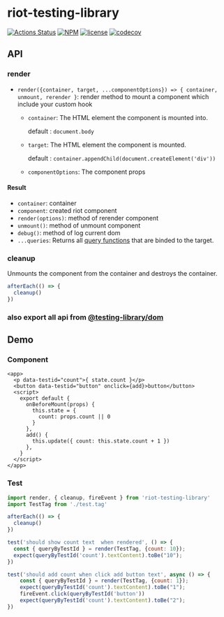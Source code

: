 # riot-testing-library


[![Actions Status](https://github.com/ariesjia/riot-testing-library/workflows/Node%20CI/badge.svg)](https://github.com/ariesjia/riot-testing-library/actions)
[![NPM](https://img.shields.io/npm/v/riot-testing-library.svg)](https://www.npmjs.com/package/riot-testing-library)
[![license](https://badgen.net/badge/license/MIT/blue)](https://github.com/ariesjia/riot-testing-library/blob/master/LICENSE)
[![codecov](https://codecov.io/gh/ariesjia/riot-testing-library/branch/master/graph/badge.svg)](https://codecov.io/gh/ariesjia/riot-testing-library)

## API
### render
* `render({container, target, ...componentOptions}) => { container, unmount, rerender }`: render method to mount a component which include your custom hook

  * `container`:  The HTML element the component is mounted into. 
     
     default : `document.body`
  * `target`: The HTML element the component is mounted. 
     
     default : `container.appendChild(document.createElement('div'))`
  * `componentOptions`: The component props


#### Result
* `container`: container
* `component`: created riot component
* `render(options)`: method of rerender component
* `unmount()`: method of unmount component
* `debug()`: method of log current dom
* `...queries`: Returns all [query functions](https://testing-library.com/docs/dom-testing-library/api-queries) that are binded to the target.

### cleanup
Unmounts the component from the container and destroys the container.

```javascript
afterEach(() => {
  cleanup()
})
```

### also export all api from [@testing-library/dom](https://testing-library.com/docs/dom-testing-library/intro)

## Demo

### Component
```riotjs
<app>
  <p data-testid="count">{ state.count }</p>
  <button data-testid="button" onclick={add}>button</button>
  <script>
    export default {
      onBeforeMount(props) {
        this.state = {
          count: props.count || 0
        }
      },
      add() {
        this.update({ count: this.state.count + 1 })
      },
    }
  </script>
</app>
```

### Test
```javascript
import render, { cleanup, fireEvent } from 'riot-testing-library'
import TestTag from './test.tag'

afterEach(() => {
  cleanup()
})

test('should show count text  when rendered', () => {
  const { queryByTestId } = render(TestTag, {count: 10});
  expect(queryByTestId('count').textContent).toBe("10");
})

test('should add count when click add button text', async () => {
    const { queryByTestId } = render(TestTag, {count: 1});
    expect(queryByTestId('count').textContent).toBe("1");
    fireEvent.click(queryByTestId('button'))
    expect(queryByTestId('count').textContent).toBe("2");
})
```
